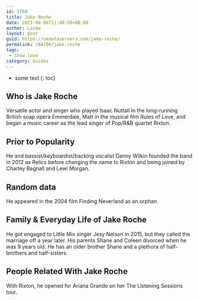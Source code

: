 ```yaml
---
id: 3760
title: Jake Roche
date: 2021-04-06T11:48:50+00:00
author: Laima
layout: post
guid: https://ukdataservers.com/jake-roche/
permalink: /04/06/jake-roche
tags:
 - show love
category: Guides
---
```


* some text
{: toc}


## Who is Jake Roche
                  
                  
                  
Versatile actor and singer who played Isaac Nuttall in the long-running British soap opera Emmerdale, Matt in the musical film Rules of Love, and began a music career as the lead singer of Pop/R&B quartet Rixton. 
                  
              
            
              
            
                
                
                
## Prior to Popularity
                  
                  
                  
He and bassist/keyboardist/backing vocalist Danny Wilkin founded the band in 2012 as Relics before changing the name to Rixton and being joined by Charley Bagnall and Lewi Morgan. 
                  
              
            
              
            
                
                
                
## Random data
                  
                  
                  
He appeared in the 2004 film Finding Neverland as an orphan. 
                  
              
            
              
            
                
                
                
## Family & Everyday Life of Jake Roche
                  
                  
                  
He got engaged to Little Mix singer Jesy Nelson in 2015, but they called the marriage off a year later. His parents Shane and Coleen divorced when he was 9 years old. He has an older brother Shane and a plethora of half-brothers and half-sisters. 
                  
              
            
              
            
                
                
                
## People Related With Jake Roche
                  
                  
                  
With Rixton, he opened for Ariana Grande on her The Listening Sessions tour. 
                  
              
            
              
            
                
              
            
              
              
            
            
              
            
          
          
          